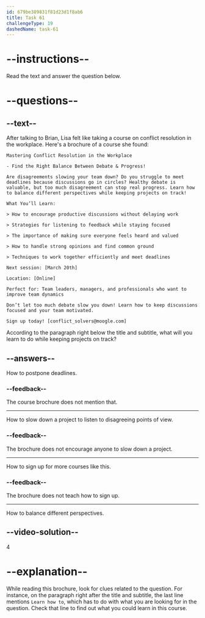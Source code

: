 ```yaml
---
id: 679be389831f81d23d1f8ab6
title: Task 61
challengeType: 19
dashedName: task-61
---
```


<!-- READING -->

# --instructions--

Read the text and answer the question below.

# --questions--

## --text--

After talking to Brian, Lisa felt like taking a course on conflict resolution in the workplace. Here's a brochure of a course she found:

`Mastering Conflict Resolution in the Workplace`

`- Find the Right Balance Between Debate & Progress!`

`Are disagreements slowing your team down? Do you struggle to meet deadlines because discussions go in circles? Healthy debate is valuable, but too much disagreement can stop real progress. Learn how to balance different perspectives while keeping projects on track!`

`What You’ll Learn:`

`> How to encourage productive discussions without delaying work`

`> Strategies for listening to feedback while staying focused`

`> The importance of making sure everyone feels heard and valued`

`> How to handle strong opinions and find common ground`

`> Techniques to work together efficiently and meet deadlines`

`Next session: [March 20th]`

`Location: [Online]`

`Perfect for: Team leaders, managers, and professionals who want to improve team dynamics`

`Don’t let too much debate slow you down! Learn how to keep discussions focused and your team motivated.`

`Sign up today! [conflict_solvers@moogle.com]`



According to the paragraph right below the title and subtitle, what will you learn to do while keeping projects on track?

## --answers--

How to postpone deadlines.

### --feedback--

The course brochure does not mention that.

---

How to slow down a project to listen to disagreeing points of view.

### --feedback--

The brochure does not encourage anyone to slow down a project.

---

How to sign up for more courses like this.

### --feedback--

The brochure does not teach how to sign up.

---

How to balance different perspectives.

## --video-solution--

4

# --explanation--

While reading this brochure, look for clues related to the question. For instance, on the paragraph right after the title and subtitle, the last line mentions `Learn how to`, which has to do with what you are looking for in the question. Check that line to find out what you could learn in this course.
